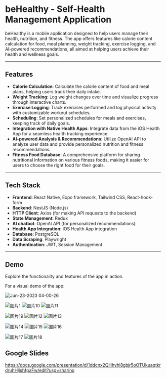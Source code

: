 # beHealthy - Self-Health Management Application

beHealthy is a mobile application designed to help users manage their health, nutrition, and fitness. The app offers features like calorie content calculation for food, meal planning, weight tracking, exercise logging, and AI-powered recommendations, all aimed at helping users achieve their health and wellness goals.

---

## Features

- **Calorie Calculation**: Calculate the calorie content of food and meal plans, helping users track their daily intake.
- **Weight Tracking**: Log weight changes over time and visualize progress through interactive charts.
- **Exercise Logging**: Track exercises performed and log physical activity with customizable workout schedules.
- **Scheduling**: Set personalized schedules for meals and exercises, keeping track of daily goals.
- **Integration with Native Health Apps**: Integrate data from the iOS Health App for a seamless health tracking experience.
- **AI-powered Analysis & Recommendations**: Utilize OpenAI API to analyze user data and provide personalized nutrition and fitness recommendations.
- **Fitness Food Database**: A comprehensive platform for sharing nutritional information on various fitness foods, making it easier for users to choose the right food for their goals.

---

## Tech Stack

- **Frontend**: React Native, Expo framework, Tailwind CSS, React-hook-form
- **Backend**: NestJS (Node.js)
- **HTTP Client**: Axios (for making API requests to the backend)
- **State Management**: Redux
- **AI chatbot**: OpenAI API (for personalized recommendations)
- **Health App Integration**: iOS Health App integration
- **Database**: PostgreSQL
- **Data Scraping**: Playwright
- **Authentication**: JWT, Session Management
 
---

## Demo

Explore the functionality and features of the app in action.

For a visual demo of the app:

![Jun-23-2023 04-00-26](https://github.com/user-attachments/assets/bc3cdeb2-5e71-4885-a3de-1a0aac4ff372)

![圖片1](https://github.com/user-attachments/assets/ae4c7727-3704-4717-84e8-9b797318b199)
![圖片10](https://github.com/user-attachments/assets/3fb6a1f0-b45f-480c-9776-c432e7bbd524)
![圖片11](https://github.com/user-attachments/assets/28c1bde3-b36d-49a4-87b2-c826df10e222)

![圖片19](https://github.com/user-attachments/assets/91b7584b-521c-4aae-848d-34f62263f842)
![圖片12](https://github.com/user-attachments/assets/18eb9113-ebeb-49f7-abac-bd0b30cbaa26)
![圖片13](https://github.com/user-attachments/assets/b14157f7-60ca-41d6-87a8-d49654fed3d1)

![圖片14](https://github.com/user-attachments/assets/b643d962-cbc0-4d91-a71a-d397cbf181d0)
![圖片15](https://github.com/user-attachments/assets/d96df65b-a21f-4dc1-99f1-487bc63b15f9)
![圖片16](https://github.com/user-attachments/assets/14b5b661-7119-433c-bc74-c8eabe495a88)

![圖片17](https://github.com/user-attachments/assets/688eaa23-e8a1-40f4-ae0c-776039320581)
![圖片18](https://github.com/user-attachments/assets/f8b9afa4-1b5d-4b1c-9740-5e804dc382c8)




## Google Slides
https://docs.google.com/presentation/d/1ddcnx2QHhyhl8gbjr5oOTUkuaqtkrdruhHljshfpaFw/edit?usp=sharing
